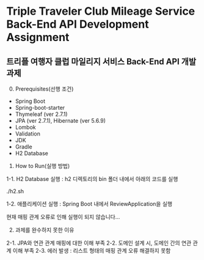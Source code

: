 # Triple Traveler Club Mileage Service Back-End API Development Assignment
## 트리플 여행자 클럽 마일리지 서비스 Back-End API 개발 과제
 
 0. Prerequisites(선행 조건)
 - Spring Boot
 - Spring-boot-starter
 - Thymeleaf (ver 2.7.1)
 - JPA (ver 2.7.1), Hibernate (ver 5.6.9)
 - Lombok
 - Validation
 - JDK
 - Gradle
 - H2 Database


1. How to Run(실행 방법)

1-1. H2 Database 실행 : h2 디렉토리의 bin 폴더 내에서 아래의 코드를 실행

./h2.sh

1-2. 애플리케이션 실행 : Spring Boot 내에서 ReviewApplication을 실행

현재 매핑 관계 오류로 인해 실행이 되지 않습니다...

2. 과제를 완수하지 못한 이유

2-1. JPA와 연관 관계 매핑에 대한 이해 부족
2-2. 도메인 설계 시, 도메인 간의 연관 관계 이해 부족
2-3. 에러 발생 : 리스트 형태의 매핑 관계 오류 해결하지 못함
